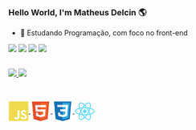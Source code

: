 ### Hello World, I'm Matheus Delcin 🌎

- 🌱 Estudando Programação, com foco no front-end
 <div>
   <a href="https://www.linkedin.com/in/matheus-delcin-8a8536192" target="_blank"><img src="https://img.shields.io/badge/-LinkedIn-%230077B5?style=for-the-badge&logo=linkedin&logoColor=white" target="_blank"></a> 
  <a href="https://www.instagram.com/mdelcin/" target="_blank"><img src="https://img.shields.io/badge/-Instagram-%23E4405F?style=for-the-badge&logo=instagram&logoColor=white" target="_blank"></a>
  <a href = "mailto:mdsmatheus@outlook.com"><img src="https://img.shields.io/badge/Microsoft_Outlook-0078D4?style=for-the-badge&logo=microsoft-outlook&logoColor=white" target="_blank"></a>
  <a href="https://discord.gg/6ccWcbuC" target="_blank"><img src="https://img.shields.io/badge/Discord-7289DA?style=for-the-badge&logo=discord&logoColor=white" target="_blank"></a> 
   
</div>

##
 <div>
  <a href="https://github.com/MatheusDelcin">
  <img height="180" src="https://github-readme-stats.vercel.app/api?username=MatheusDelcin&show_icons=true&theme=calm&include_all_commits=true&count_private=true"/>
  <img height="180" src="https://github-readme-stats.vercel.app/api/top-langs/?username=MatheusDelcin&layout=compact&langs_count=7&theme=calm"/>
</div>
  
  ##
  
  <div style="display: inline_block"><br>
  <img align="center" alt="Js" height="40" width="40" src="https://raw.githubusercontent.com/devicons/devicon/master/icons/javascript/javascript-plain.svg">
  <img align="center" alt="HTML" height="40" width="40" src="https://raw.githubusercontent.com/devicons/devicon/master/icons/html5/html5-original.svg">
  <img align="center" alt="CSS" height="40" width="40" src="https://raw.githubusercontent.com/devicons/devicon/master/icons/css3/css3-original.svg">
  <img align="center" alt="React" height="40" width="40" src="https://raw.githubusercontent.com/devicons/devicon/master/icons/react/react-original.svg">
</div>
